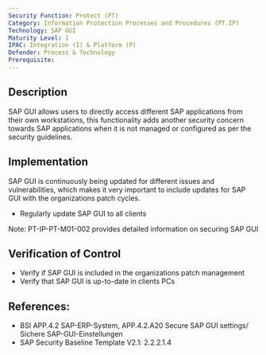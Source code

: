 ```yaml
---
Security Function: Protect (PT)
Category: Information Protection Processes and Procedures (PT.IP)
Technology: SAP GUI
Maturity Level: 1
IPAC: Integration (I) & Platform (P)
Defender: Process & Technology
Prerequisite: 
---
```


## Description

SAP GUI allows users to directly access different SAP applications from their own workstations, this functionality adds another security concern towards SAP applications when it is not managed or configured as per the security guidelines.

## Implementation

SAP GUI is continuously being updated for different issues and vulnerabilities, which makes it very important to include updates for SAP GUI with the organizations patch cycles. 

- Regularly update SAP GUI to all clients  

Note: PT-IP-PT-M01-002 provides detailed information on securing SAP GUI

## Verification of Control

- Verify if SAP GUI is included in the organizations patch management
- Verify that SAP GUI is up-to-date in clients PCs

## References:
- BSI APP.4.2 SAP-ERP-System, APP.4.2.A20 Secure SAP GUI settings/ Sichere SAP-GUI-Einstellungen
- SAP Security Baseline Template V2.1: 2.2.2.1.4
